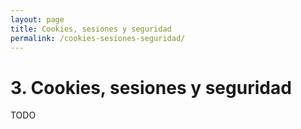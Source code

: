 ```yaml
---
layout: page
title: Cookies, sesiones y seguridad
permalink: /cookies-sesiones-seguridad/
---
```

# 3. Cookies, sesiones y seguridad

TODO